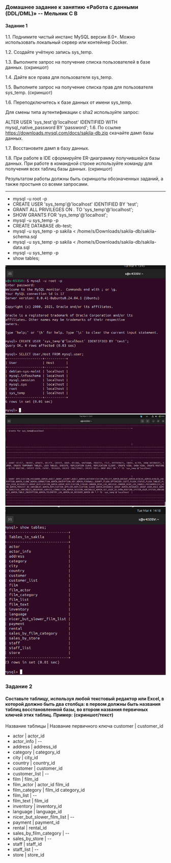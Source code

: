 ### Домашнее задание к занятию «Работа с данными (DDL/DML)» -- Мельник С В

#### Задание 1

1.1. Поднимите чистый инстанс MySQL версии 8.0+. Можно использовать локальный сервер или контейнер Docker.

1.2. Создайте учётную запись sys_temp.

1.3. Выполните запрос на получение списка пользователей в базе данных. (скриншот)

1.4. Дайте все права для пользователя sys_temp.

1.5. Выполните запрос на получение списка прав для пользователя sys_temp. (скриншот)

1.6. Переподключитесь к базе данных от имени sys_temp.

Для смены типа аутентификации с sha2 используйте запрос:

ALTER USER 'sys_test'@'localhost' IDENTIFIED WITH mysql_native_password BY 'password';
1.6. По ссылке https://downloads.mysql.com/docs/sakila-db.zip скачайте дамп базы данных.

1.7. Восстановите дамп в базу данных.

1.8. При работе в IDE сформируйте ER-диаграмму получившейся базы данных. При работе в командной строке используйте команду для получения всех таблиц базы данных. (скриншот)

Результатом работы должны быть скриншоты обозначенных заданий, а также простыня со всеми запросами.

---

- mysql -u root -p
- CREATE USER 'sys_temp'@'localhost' IDENTIFIED BY 'test';
- GRANT ALL PRIVILEGES ON _._ TO 'sys_temp'@'localhost';
- SHOW GRANTS FOR 'sys_temp'@'localhost';
- mysql -u sys_temp -p
- CREATE DATABASE db-test;
- mysql -u sys_temp -p sakila < /home/s/Downloads/sakila-db/sakila-schema.sql
- mysql -u sys_temp -p sakila < /home/s/Downloads/sakila-db/sakila-data.sql
- mysql -u sys_temp -p
- show tables;

![alt text](https://github.com/DeluxWebSite/homework/blob/main/Screenshotfrom2025-03-04_13-45-10.png)
![alt text](https://github.com/DeluxWebSite/homework/blob/main/Screenshotfrom2025-03-04_13-51-49.png)
![alt text](https://github.com/DeluxWebSite/homework/blob/main/Screenshotfrom2025-03-04_14-18-58.png)

### Задание 2

#### Составьте таблицу, используя любой текстовый редактор или Excel, в которой должно быть два столбца: в первом должны быть названия таблиц восстановленной базы, во втором названия первичных ключей этих таблиц. Пример: (скриншот/текст)

Название таблицы | Название первичного ключа
customer | customer_id

- actor | actor_id
- actor_info | --
- address | address_id
- category | category_id
- city | city_id
- country | country_id
- customer | customer_id
- customer_list | --
- film | film_id
- film_actor | actor_id film_id
- film_category | film_id category_id
- film_list | --
- film_text | film_id
- inventory | inventory_id
- language | language_id
- nicer_but_slower_film_list | --
- payment | payment_id
- rental | rental_id
- sales_by_film_category | --
- sales_by_store | --
- staff | staff_id
- staff_list | --
- store | store_id
